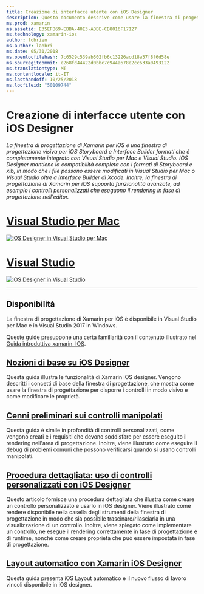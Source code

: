 ```yaml
---
title: Creazione di interfacce utente con iOS Designer
description: Questo documento descrive come usare la finestra di progettazione di Xamarin per iOS per compilare un'interfaccia utente di app con file con estensione xib e storyboard. Collega a documenti che disponibilità dello strumento, le funzionalità di base, i controlli manipolati, forniscono informazioni e procedure dettagliate del suo utilizzo.
ms.prod: xamarin
ms.assetid: E35EFB69-EBBA-40E3-ADBE-CB8016F17127
ms.technology: xamarin-ios
author: lobrien
ms.author: laobri
ms.date: 05/31/2018
ms.openlocfilehash: 7c6529c539ab502fb6c13226acd18a57f8f6d58e
ms.sourcegitcommit: e268fd44422d0bbc7c944a678e2cc633a0493122
ms.translationtype: MT
ms.contentlocale: it-IT
ms.lasthandoff: 10/25/2018
ms.locfileid: "50109744"
---
```

# <a name="building-user-interfaces-with-the-ios-designer"></a>Creazione di interfacce utente con iOS Designer

_La finestra di progettazione di Xamarin per iOS è una finestra di progettazione visiva per iOS Storyboard e Interface Builder formati che è completamente integrato con Visual Studio per Mac e Visual Studio. IOS Designer mantiene la compatibilità completa con i formati di Storyboard e xib, in modo che i file possono essere modificati in Visual Studio per Mac o Visual Studio oltre a Interface Builder di Xcode. Inoltre, la finestra di progettazione di Xamarin per iOS supporta funzionalità avanzate, ad esempio i controlli personalizzati che eseguono il rendering in fase di progettazione nell'editor._

# <a name="visual-studio-for-mactabmacos"></a>[Visual Studio per Mac](#tab/macos)

[![iOS Designer in Visual Studio per Mac](images/designer-vsmac-sml.png "iOS Designer")](images/designer-vsmac.png#lightbox)

# <a name="visual-studiotabwindows"></a>[Visual Studio](#tab/windows)

[![iOS Designer in Visual Studio](images/designer-vs.png "iOS Designer")](images/designer-vs.png#lightbox)

-----

## <a name="availability"></a>Disponibilità

La finestra di progettazione di Xamarin per iOS è disponibile in Visual Studio per Mac e in Visual Studio 2017 in Windows.

Queste guide presuppone una certa familiarità con il contenuto illustrato nel [Guida introduttiva xamarin. IOS](~/ios/get-started/index.md).

## <a name="ios-designer-basicsintroductionmd"></a>[Nozioni di base su iOS Designer](introduction.md)

Questa guida illustra le funzionalità di Xamarin iOS designer. Vengono descritti i concetti di base della finestra di progettazione, che mostra come usare la finestra di progettazione per disporre i controlli in modo visivo e come modificare le proprietà.

## <a name="designable-controls-overviewios-designable-controls-overviewmd"></a>[Cenni preliminari sui controlli manipolati](ios-designable-controls-overview.md)

Questa guida è simile in profondità di controlli personalizzati, come vengono creati e i requisiti che devono soddisfare per essere eseguito il rendering nell'area di progettazione. Inoltre, viene illustrato come eseguire il debug di problemi comuni che possono verificarsi quando si usano controlli manipolati.

## <a name="walkthrough---using-custom-controls-with-ios-designerios-designable-controls-walkthroughmd"></a>[Procedura dettagliata: uso di controlli personalizzati con iOS Designer](ios-designable-controls-walkthrough.md)

Questo articolo fornisce una procedura dettagliata che illustra come creare un controllo personalizzato e usarlo in iOS designer. Viene illustrato come rendere disponibile nella casella degli strumenti della finestra di progettazione in modo che sia possibile trascinare/rilasciarla in una visualizzazione di un controllo. Inoltre, viene spiegato come implementare un controllo, ne esegue il rendering correttamente in fase di progettazione e di runtime, nonché come creare proprietà che può essere impostata in fase di progettazione.

## <a name="auto-layout-with-the-xamarin-ios-designerdesigner-auto-layoutmd"></a>[Layout automatico con Xamarin iOS Designer](designer-auto-layout.md)

Questa guida presenta iOS Layout automatico e il nuovo flusso di lavoro vincoli disponibile in iOS designer.
